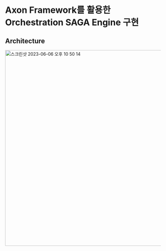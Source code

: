 # Axon Framework를 활용한 Orchestration SAGA Engine 구현
## Architecture

<img width="635" alt="스크린샷 2023-06-06 오후 10 50 14" src="https://github.com/lee-jaewook/AxonSagaDemo/assets/55774589/5d290404-0b7f-4927-a531-604b804aea2c">
